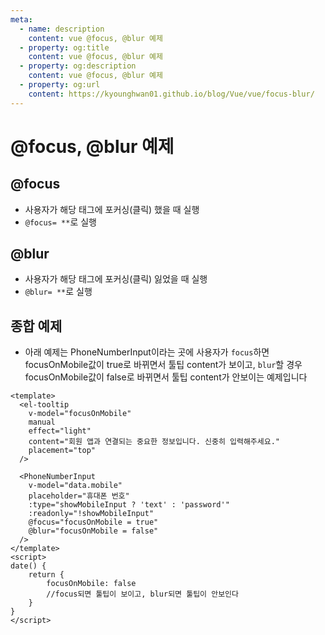 ```yaml
---
meta:
  - name: description
    content: vue @focus, @blur 예제
  - property: og:title
    content: vue @focus, @blur 예제
  - property: og:description
    content: vue @focus, @blur 예제
  - property: og:url
    content: https://kyounghwan01.github.io/blog/Vue/vue/focus-blur/
---
```


# @focus, @blur 예제

## @focus

- 사용자가 해당 태그에 포커싱(클릭) 했을 때 실행
- `@focus= **`로 실행

## @blur

- 사용자가 해당 태그에 포커싱(클릭) 잃었을 때 실행
- `@blur= **`로 실행

## 종합 예제

- 아래 예제는 PhoneNumberInput이라는 곳에 사용자가 `focus`하면 focusOnMobile값이 true로 바뀌면서 툴팁 content가 보이고, `blur`할 경우 focusOnMobile값이 false로 바뀌면서 툴팁 content가 안보이는 예제입니다

```vue
<template>
  <el-tooltip
    v-model="focusOnMobile"
    manual
    effect="light"
    content="회원 앱과 연결되는 중요한 정보입니다. 신중히 입력해주세요."
    placement="top"
  />

  <PhoneNumberInput
    v-model="data.mobile"
    placeholder="휴대폰 번호"
    :type="showMobileInput ? 'text' : 'password'"
    :readonly="!showMobileInput"
    @focus="focusOnMobile = true"
    @blur="focusOnMobile = false"
  />
</template>
<script>
date() {
	return {
		focusOnMobile: false
		//focus되면 툴팁이 보이고, blur되면 툴팁이 안보인다
	}
}
</script>
```
